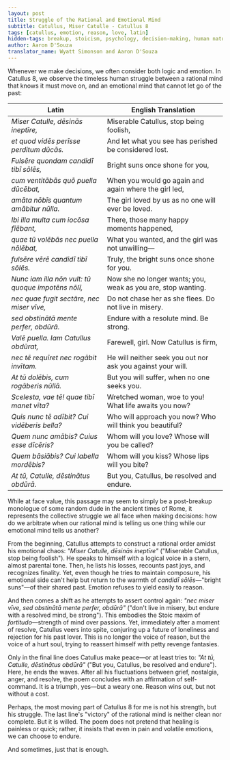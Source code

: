 ```yaml
---
layout: post
title: Struggle of the Rational and Emotional Mind
subtitle: Catullus, Miser Catulle - Catullus 8
tags: [catullus, emotion, reason, love, latin]
hidden-tags: breakup, stoicism, psychology, decision-making, human nature, conflict
author: Aaron D'Souza 
translator_name: Wyatt Simonson and Aaron D'Souza
---
```


Whenever we make decisions, we often consider both logic and emotion. In Catullus 8, we observe the timeless human struggle between a rational mind that knows it must move on, and an emotional mind that cannot let go of the past:

| **Latin**                                          | **English Translation**                                      |
| -------------------------------------------------- | ------------------------------------------------------------ |
| _Miser Catulle, dēsinās ineptīre,_                 | Miserable Catullus, stop being foolish,                      |
| _et quod vidēs perīsse perditum dūcās._            | And let what you see has perished be considered lost.        |
| _Fulsēre quondam candidī tibī sōlēs,_              | Bright suns once shone for you,                              |
| _cum ventitābās quō puella dūcēbat,_               | When you would go again and again where the girl led,        |
| _amāta nōbīs quantum amābitur nūlla._              | The girl loved by us as no one will ever be loved.           |
| _Ibi illa multa cum iocōsa fīēbant,_               | There, those many happy moments happened,                    |
| _quae tū volēbās nec puella nōlēbat,_              | What you wanted, and the girl was not unwilling—             |
| _fulsēre vērē candidī tibī sōlēs._                 | Truly, the bright suns once shone for you.                   |
| _Nunc iam illa nōn vult: tū quoque impotēns nōlī,_ | Now she no longer wants; you, weak as you are, stop wanting. |
| _nec quae fugit sectāre, nec miser vīve,_          | Do not chase her as she flees. Do not live in misery.        |
| _sed obstinātā mente perfer, obdūrā._              | Endure with a resolute mind. Be strong.                      |
| _Valē puella. Iam Catullus obdūrat,_               | Farewell, girl. Now Catullus is firm,                        |
| _nec tē requīret nec rogābit invītam._             | He will neither seek you out nor ask you against your will.  |
| _At tū dolēbis, cum rogāberis nūllā._              | But you will suffer, when no one seeks you.                  |
| _Scelesta, vae tē! quae tibī manet vīta?_          | Wretched woman, woe to you! What life awaits you now?        |
| _Quis nunc tē adībit? Cui vidēberis bella?_        | Who will approach you now? Who will think you beautiful?     |
| _Quem nunc amābis? Cuius esse dīcēris?_            | Whom will you love? Whose will you be called?                |
| _Quem bāsiābis? Cui labella mordēbis?_             | Whom will you kiss? Whose lips will you bite?                |
| _At tū, Catulle, dēstinātus obdūrā._               | But you, Catullus, be resolved and endure.                   |

While at face value, this passage may seem to simply be a post-breakup monologue of some random dude in the ancient times of Rome, it represents the collective struggle we all face when making decisions: how do we arbitrate when our rational mind is telling us one thing while our emotional mind tells us another?

From the beginning, Catullus attempts to construct a rational order amidst his emotional chaos: _"Miser Catulle, dēsinās ineptīre"_ ("Miserable Catullus, stop being foolish"). He speaks to himself with a logical voice in a stern, almost parental tone. Then, he lists his losses, recounts past joys, and recognizes finality. Yet, even though he tries to maintain composure, his emotional side can't help but return to the warmth of _candidī sōlēs_—"bright suns"—of their shared past. Emotion refuses to yield easily to reason.

And then comes a shift as he attempts to assert control again: _"nec miser vīve, sed obstinātā mente perfer, obdūrā"_ ("don't live in misery, but endure with a resolved mind, be strong"). This embodies the Stoic maxim of _fortitudo_—strength of mind over passions. Yet, immediately after a moment of resolve, Catullus veers into spite, conjuring up a future of loneliness and rejection for his past lover. This is no longer the voice of reason, but the voice of a hurt soul, trying to reassert himself with petty revenge fantasies.

Only in the final line does Catullus make peace—or at least tries to: _"At tū, Catulle, dēstinātus obdūrā"_ ("But you, Catullus, be resolved and endure"). Here, he ends the waves. After all his fluctuations between grief, nostalgia, anger, and resolve, the poem concludes with an affirmation of self-command. It is a triumph, yes—but a weary one. Reason wins out, but not without a cost.

Perhaps, the most moving part of Catullus 8 for me is not his strength, but his struggle. The last line's "victory" of the rational mind is neither clean nor complete. But it is willed. The poem does not pretend that healing is painless or quick; rather, it insists that even in pain and volatile emotions, we can choose to endure.

And sometimes, just that is enough.
